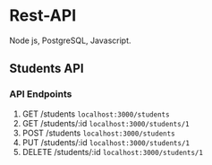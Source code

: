 # Rest-API

Node js, PostgreSQL, Javascript.

## Students API

### API Endpoints

1. GET /students
   `localhost:3000/students`
2. GET /students/:id
   `localhost:3000/students/1`
3. POST /students
   `localhost:3000/students`
4. PUT /students/:id
   `localhost:3000/students/1`
5. DELETE /students/:id
   `localhost:3000/students/1`


